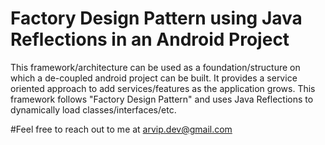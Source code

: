 # Factory Design Pattern using Java Reflections in an Android Project
This framework/architecture can be used as a foundation/structure on which a de-coupled android project can be built. It provides a service oriented approach to add services/features as the application grows. This framework follows "Factory Design Pattern" and uses Java Reflections to dynamically load classes/interfaces/etc. 

#Feel free to reach out to me at arvip.dev@gmail.com
